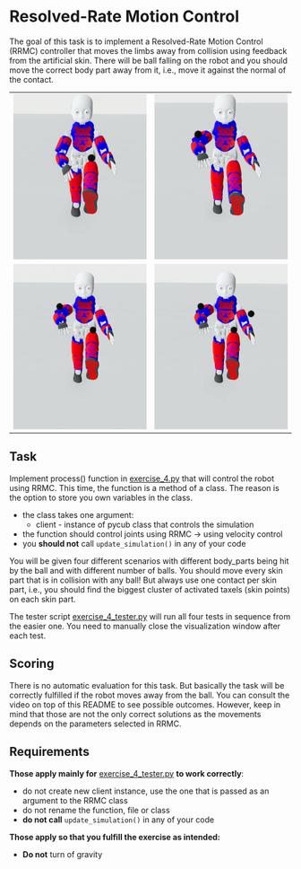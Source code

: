 # Resolved-Rate Motion Control 
The goal of this task is to implement a Resolved-Rate Motion Control (RRMC) controller that moves the limbs away
from collision using feedback from the artificial skin. There will be ball falling on the robot and you should move 
the correct body part away from it, i.e., move it against the normal of the contact. 

<table>
     <tr>
       <td><img src="https://raw.githubusercontent.com/rustlluk/pycub/dev/exercises/exercise_4/gifs/exercise_4_0.gif" alt="Leg"></td>
       <td><img src="https://raw.githubusercontent.com/rustlluk/pycub/dev/exercises/exercise_4/gifs/exercise_4_1.gif" alt="Arm"></td>
     </tr>
     <tr>
       <td><img src="https://raw.githubusercontent.com/rustlluk/pycub/dev/exercises/exercise_4/gifs/exercise_4_2.gif" alt="Leg and arm"></td>
       <td><img src="https://raw.githubusercontent.com/rustlluk/pycub/dev/exercises/exercise_4/gifs/exercise_4_3.gif" alt="Leg and two arms"></td>
     </tr>
</table>

## Task
Implement process() function in [exercise_4.py](https://github.com/rustlluk/pycub/blob/master/exercises/exercise_4/exercise_4.py)
that will control the robot using RRMC. This time, the function is a method of a class. The reason is the option
to store you own variables in the class.
   - the class takes one argument:
     - client - instance of pycub class that controls the simulation
   - the function should control joints using RRMC -> using velocity control
   - you **should not** call `update_simulation()` in any of your code

You will be given four different scenarios with different body_parts being hit by the ball and with different number of balls.
You should move every skin part that is in collision with any ball! But always use one contact per skin part, i.e., 
you should find the biggest cluster of activated taxels (skin points) on each skin part.

The tester script [exercise_4_tester.py](https://github.com/rustlluk/pycub/blob/master/exercises/exercise_4/exercise_4_tester.py)
will run all four tests in sequence from the easier one. You need to manually close the visualization window after each test.

## Scoring
There is no automatic evaluation for this task. But basically the task will be correctly fulfilled if the robot moves 
away from the ball. You can consult the video on top of this README to see possible outcomes. However, keep in mind
that those are not the only correct solutions as the movements depends on the parameters selected in RRMC.

## Requirements
**Those apply mainly for** [exercise_4_tester.py](https://github.com/rustlluk/pycub/blob/master/exercises/exercise_4/exercise_4_tester.py) **to work correctly**:
  - do not create new client instance, use the one that is passed as an argument to the RRMC class
  - do not rename the function, file or class
  - **do not call** `update_simulation()` in any of your code

**Those apply so that you fulfill the exercise as intended:**
  - **Do not** turn of gravity